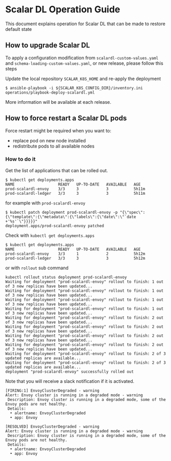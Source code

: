# Scalar DL Operation Guide

This document explains operation for Scalar DL that can be made to restore default state

## How to upgrade Scalar DL

To apply a configuration modification from `scalardl-custom-values.yaml` and `schema-loading-custom-values.yaml`, or new release, please follow this steps

Update the local repository `SCALAR_K8S_HOME` and re-apply the deployment

```console
$ ansible-playbook -i ${SCALAR_K8S_CONFIG_DIR}/inventory.ini operations/playbook-deploy-scalardl.yml
```

More information will be available at each release.

## How to force restart a Scalar DL pods


Force restart might be required when you want to:

* replace pod on new node installed
* redistribute pods to all available nodes

### How to do it

Get the list of applications that can be rolled out.

```console
$ kubectl get deployments.apps
NAME                   READY   UP-TO-DATE   AVAILABLE   AGE
prod-scalardl-envoy    3/3     3            3           5h11m
prod-scalardl-ledger   3/3     3            3           5h11m
```

for example with `prod-scalardl-envoy`

```console
$ kubectl patch deployment prod-scalardl-envoy -p "{\"spec\":{\"template\":{\"metadata\":{\"labels\":{\"date\":\"`date +'%s'`\"}}}}}"
deployment.apps/prod-scalardl-envoy patched
```

Check with `kubectl get deployments.apps`

```console
$ kubectl get deployments.apps
NAME                   READY   UP-TO-DATE   AVAILABLE   AGE
prod-scalardl-envoy    3/3     1            2           5h12m
prod-scalardl-ledger   3/3     3            3           5h12m
```

or with `rollout` sub command

```console
kubectl rollout status deployment prod-scalardl-envoy
Waiting for deployment "prod-scalardl-envoy" rollout to finish: 1 out of 3 new replicas have been updated...
Waiting for deployment "prod-scalardl-envoy" rollout to finish: 1 out of 3 new replicas have been updated...
Waiting for deployment "prod-scalardl-envoy" rollout to finish: 1 out of 3 new replicas have been updated...
Waiting for deployment "prod-scalardl-envoy" rollout to finish: 1 out of 3 new replicas have been updated...
Waiting for deployment "prod-scalardl-envoy" rollout to finish: 2 out of 3 new replicas have been updated...
Waiting for deployment "prod-scalardl-envoy" rollout to finish: 2 out of 3 new replicas have been updated...
Waiting for deployment "prod-scalardl-envoy" rollout to finish: 2 out of 3 new replicas have been updated...
Waiting for deployment "prod-scalardl-envoy" rollout to finish: 2 out of 3 new replicas have been updated...
Waiting for deployment "prod-scalardl-envoy" rollout to finish: 2 of 3 updated replicas are available...
Waiting for deployment "prod-scalardl-envoy" rollout to finish: 2 of 3 updated replicas are available...
deployment "prod-scalardl-envoy" successfully rolled out
```

Note that you will receive a slack notification if it is activated.

```
[FIRING:1] EnvoyClusterDegraded - warning
Alert: Envoy cluster is running in a degraded mode - warning
 Description: Envoy cluster is running in a degraded mode, some of the Envoy pods are not healthy.
 Details:
  • alertname: EnvoyClusterDegraded
  • app: Envoy
```

```
[RESOLVED] EnvoyClusterDegraded - warning
Alert: Envoy cluster is running in a degraded mode - warning
 Description: Envoy cluster is running in a degraded mode, some of the Envoy pods are not healthy.
 Details:
  • alertname: EnvoyClusterDegraded
  • app: Envoy
```
